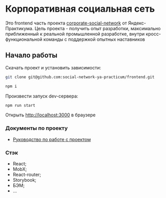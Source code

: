 # Корпоративная социальная сеть

Это frontend часть проекта [corporate-social-network](https://github.com/social-network-ya-practicum/corporate-social-network) от Яндекс-Практикума. Цель проекта - получить опыт разработки, максимально приближенный к реальной промышленной разработке, внутри кросс-функциональной команды с поддержкой опытных наставников

## Начало работы

Скачать проект и установить зависимости:

```bash
git clone git@github.com:social-network-ya-practicum/frontend.git
```

```bash
npm i
```

Произвести запуск dev-сервера:

```bash
npm run start
```

Открыть [http://localhost:3000](http://localhost:3000) в браузере

### Документы по проекту

- [Руководство по работе с проектом](https://github.com/social-network-ya-practicum/frontend/blob/develop/docs/style-guide/style-guide.md)

### Стэк

- React;
- MobX;
- React-router;
- Storybook;
- БЭМ;
- ...
